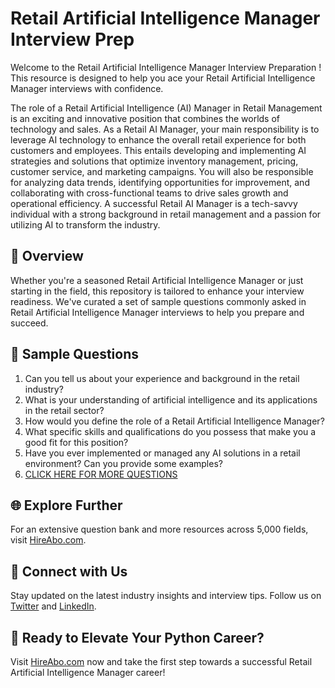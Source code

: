 # Retail Artificial Intelligence Manager Interview Prep

Welcome to the Retail Artificial Intelligence Manager Interview Preparation ! This resource is designed to help you ace your Retail Artificial Intelligence Manager interviews with confidence.

The role of a Retail Artificial Intelligence (AI) Manager in Retail Management is an exciting and innovative position that combines the worlds of technology and sales. As a Retail AI Manager, your main responsibility is to leverage AI technology to enhance the overall retail experience for both customers and employees. This entails developing and implementing AI strategies and solutions that optimize inventory management, pricing, customer service, and marketing campaigns. You will also be responsible for analyzing data trends, identifying opportunities for improvement, and collaborating with cross-functional teams to drive sales growth and operational efficiency. A successful Retail AI Manager is a tech-savvy individual with a strong background in retail management and a passion for utilizing AI to transform the industry.

## 🚀 Overview

Whether you're a seasoned Retail Artificial Intelligence Manager or just starting in the field, this repository is tailored to enhance your interview readiness. We've curated a set of sample questions commonly asked in Retail Artificial Intelligence Manager interviews to help you prepare and succeed.

## 📝 Sample Questions

1. Can you tell us about your experience and background in the retail industry?
2. What is your understanding of artificial intelligence and its applications in the retail sector?
3. How would you define the role of a Retail Artificial Intelligence Manager?
4. What specific skills and qualifications do you possess that make you a good fit for this position?
5. Have you ever implemented or managed any AI solutions in a retail environment? Can you provide some examples?
6. [CLICK HERE FOR MORE QUESTIONS](https://hireabo.com/job/22_0_46/Retail%20Artificial%20Intelligence%20Manager)

## 🌐 Explore Further

For an extensive question bank and more resources across 5,000 fields, visit [HireAbo.com](https://www.hireabo.com).

## 📱 Connect with Us

Stay updated on the latest industry insights and interview tips. Follow us on [Twitter](https://twitter.com/hireabo) and [LinkedIn](https://www.linkedin.com/in/hire-abo-3609972a8/).

## 🚀 Ready to Elevate Your Python Career?

Visit [HireAbo.com](https://www.hireabo.com) now and take the first step towards a successful Retail Artificial Intelligence Manager career!